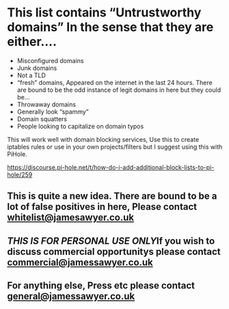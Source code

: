 # This list contains “Untrustworthy domains” In the sense that they are either….

- Misconfigured domains
- Junk domains
- Not a TLD
- “fresh” domains, Appeared on the internet in the last 24 hours. There are bound to be the odd instance of legit domains in here but they could be...
- Throwaway domains
- Generally look “spammy”
- Domain squatters
- People looking to capitalize on domain typos

This will work well with domain blocking services, Use this to create iptables rules or use in your own projects/filters but I suggest using this with PiHole.

https://discourse.pi-hole.net/t/how-do-i-add-additional-block-lists-to-pi-hole/259 

## This is quite a new idea. There are bound to be a lot of false positives in here, Please contact whitelist@jamesawyer.co.uk

## ***THIS IS FOR PERSONAL USE ONLY***If you wish to discuss commercial opportunitys please contact commercial@jamessawyer.co.uk

## For anything else, Press etc please contact general@jamessawyer.co.uk
